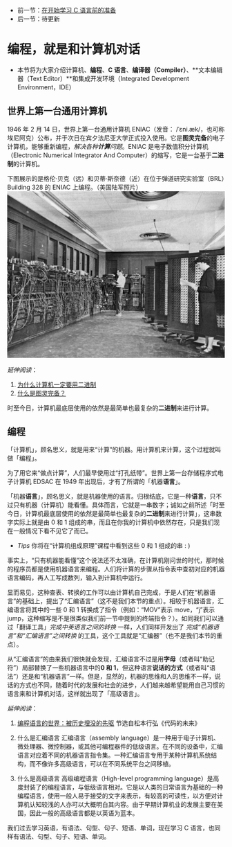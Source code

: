 * 前一节：[在开始学习 C 语言前的准备](https://github.com/wangyunduo/Intro-to-C/blob/master/Lecture%200/0.md)
* 后一节：待更新

# 编程，就是和计算机对话
* 本节将为大家介绍计算机、**编程**、**C 语言**、**编译器（Compiler）**、**文本编辑器（Text Editor）**和集成开发环境（Integrated Development Environment，IDE）

## 世界上第一台通用计算机
1946 年 2 月 14 日，世界上第一台通用计算机 ENIAC（发音： /ˈɛni.æk/，也可称埃尼阿克）公布，并于次日在宾夕法尼亚大学正式投入使用。它是**图灵完备**的电子计算机，能够重新编程，*解决各种**计算**问题*。ENIAC 是电子数值积分计算机（Electronic Numerical Integrator And Computer）的缩写，它是一台基于**二进制**的计算机。

下图展示的是格伦·贝克（远）和贝蒂·斯奈德（近）在位于弹道研究实验室（BRL）Building 328 的 ENIAC 上编程。（美国陆军照片）
![在 ENIAC 上编程](https://github.com/wangyunduo/Intro-to-C/blob/master/Lecture%201/figures/ENIAC.jpg)

*延伸阅读*：
1. [为什么计算机一定要用二进制](https://www.zhihu.com/question/35453934)
2. [什么是图灵完备？](https://www.zhihu.com/question/20115374)

时至今日，计算机最底层使用的依然是最简单也最复杂的**二进制**来进行计算。

## 编程
「计算机」，顾名思义，就是用来“计算”的机器。用计算机来计算，这个过程就叫做「编程」。

为了用它来“做点计算”，人们最早使用过“打孔纸带”。世界上第一台存储程序式电子计算机 EDSAC 在 1949 年出现后，才有了所谓的「机器**语言**」。

「机器**语言**」，顾名思义，就是机器使用的语言。归根结底，它是一种**语言**，只不过只有机器（计算机）能看懂。具体而言，它就是一串数字；诚如之前所述「时至今日，计算机最底层使用的依然是最简单也最复杂的**二进制**来进行计算」，这串数字实际上就是由 0 和 1 组成的串，而且在你我的计算机中依然存在，只是我们现在一般情况下看不见它了而已。

* *Tips* 你将在“计算机组成原理”课程中看到这些 0 和 1 组成的串 : )

事实上，“只有机器能看懂”这个说法还不太准确，在计算机刚问世的时代，那时候的程序员都是使用机器语言来编程。人们将计算的步骤从指令表中查初对应的机器语言编码，再人工写成数列，输入到计算机中运行。

显而易见，这种查表、转换的工作可以由计算机自己完成，于是人们在“机器语言”的基础上，提出了“汇编语言”（这不是我们本节的重点）。相较于机器语言，汇编语言将其中的一些 0 和 1 转换成了指令（例如：“MOV”表示 move，“j”表示 jump，这种缩写是不是很类似我们前一节中提到的终端指令？）。如同我们可以通过「翻译工具」*完成中英语言之间的转换* 一样，人们同样开发出了 *完成“机器语言”和“汇编语言”之间转换* 的工具，这个工具就是“汇编器”（也不是我们本节的重点）。

从“汇编语言”的由来我们很快就会发现，汇编语言不过是用**字母**（或者叫“助记符”）局部替换了一些机器语言中的**0 和 1**，但这种语言**说话的方式**（或者叫“语法”）还是和“机器语言”一样。但是，显然的，机器的思维和人的思维不一样，说话的方式也不同，随着时代的发展和社会的进步，人们越来越希望能用自己习惯的语言来和计算机对话，这样就出现了「高级语言」。

*延伸阅读*：
1. [编程语言的世界：被历史埋没的先驱](http://k.sina.com.cn/article_5446123263_1449d3eff0200022y6.html) 节选自松本行弘《代码的未来》

2. 什么是汇编语言
汇编语言（assembly language）是一种用于电子计算机、微处理器、微控制器，或其他可编程器件的低级语言。在不同的设备中，汇编语言对应着不同的机器语言指令集。一种汇编语言专用于某种计算机系统结构，而不像许多高级语言，可以在不同系统平台之间移植。

3. 什么是高级语言
高级编程语言（High-level programming language）是高度封装了的编程语言，与低级语言相对。它是以人类的日常语言为基础的一种编程语言，使用一般人易于接受的文字来表示，有较高的可读性，以方便对计算机认知较浅的人亦可以大概明白其内容。由于早期计算机业的发展主要在美国，因此一般的高级语言都是以英语为蓝本。

我们过去学习英语，有语法、句型、句子、短语、单词，现在学习 C 语言，也同样有语法、句型、句子、短语、单词。
